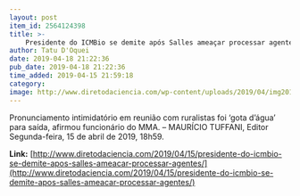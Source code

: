 ```yaml
---
layout: post
item_id: 2564124398
title: >-
    Presidente do ICMBio se demite após Salles ameaçar processar agentes
author: Tatu D'Oquei
date: 2019-04-18 21:22:36
pub_date: 2019-04-18 21:22:36
time_added: 2019-04-15 21:59:18
category: 
image: http://www.diretodaciencia.com/wp-content/uploads/2019/04/img201605241723536263319.jpg
---
```


Pronunciamento intimidatório em reunião com ruralistas foi ‘gota d’água’ para saída, afirmou funcionário do MMA. – MAURÍCIO TUFFANI, Editor Segunda-feira, 15 de abril de 2019, 18h59.

**Link:** [http://www.diretodaciencia.com/2019/04/15/presidente-do-icmbio-se-demite-apos-salles-ameacar-processar-agentes/](http://www.diretodaciencia.com/2019/04/15/presidente-do-icmbio-se-demite-apos-salles-ameacar-processar-agentes/)

